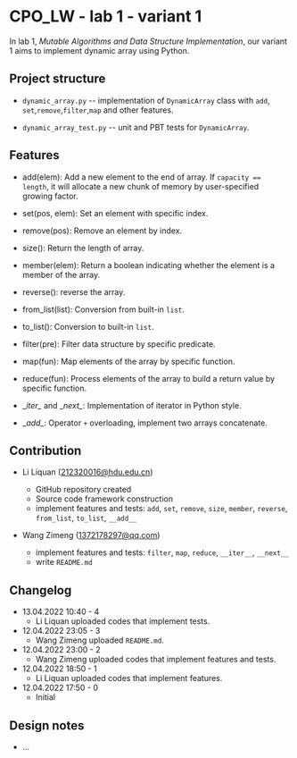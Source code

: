 # CPO_LW - lab 1 - variant 1

In lab 1, *Mutable Algorithms and Data Structure Implementation*, 
our variant 1 aims to implement dynamic array using Python.

## Project structure

- `dynamic_array.py` -- implementation of `DynamicArray` class with `add`,
 `set`,`remove`,`filter`,`map` and other features.

- `dynamic_array_test.py` -- unit and PBT tests for `DynamicArray`.

## Features

- add(elem): Add a new element to the end of array. If `capacity == length`,
it will allocate a new chunk of memory by user-specified growing factor.

- set(pos, elem): Set an element with specific index.
- remove(pos): Remove an element by index.
- size(): Return the length of array.

- member(elem): Return a boolean indicating whether the element
is a member of the array.

- reverse(): reverse the array.
- from_list(list): Conversion from built-in `list`.
- to_list(): Conversion to built-in `list`.
- filter(pre): Filter data structure by specific predicate.
- map(fun): Map elements of the array by specific function.

- reduce(fun): Process elements of the array to build a return
value by specific function.

- \__iter\__ and \__next\__: Implementation of iterator in Python style.
- \__add\__: Operator `+` overloading, implement two arrays concatenate.

## Contribution

- Li Liquan (212320016@hdu.edu.cn)
  - GitHub repository created
  - Source code framework construction
  - implement features and tests: `add`, `set`, `remove`, `size`, `member`,
  `reverse`, `from_list`, `to_list`, `__add__`

- Wang Zimeng (1372178297@qq.com)
  - implement features and tests: `filter`, `map`, `reduce`, `__iter__`, `__next__`
  - write `README.md`

## Changelog

- 13.04.2022 10:40 - 4
  - Li Liquan uploaded codes that implement tests.
- 12.04.2022 23:05 - 3
  - Wang Zimeng uploaded `README.md`.
- 12.04.2022 23:00 - 2
  - Wang Zimeng uploaded codes that implement features and tests.
- 12.04.2022 18:50 - 1
  - Li Liquan uploaded codes that implement features.
- 12.04.2022 17:50 - 0
  - Initial

## Design notes

- ...
